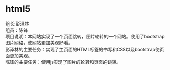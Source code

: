 # html5

组长:彭泽林</br>
组员：陈锋</br>
项目说明：本网站实现了一个页面跳转，图片轮转的一个网站。使用了bootstrap图片网格，使网站更加美观好看。</br>
彭泽林的主要任务：实现了主页面的HTML标签的书写和CSS以及bootstrap使页面更加美观。</br>
陈锋的主要任务：使用js实现了图片的轮转和页面的跳转。</br>
